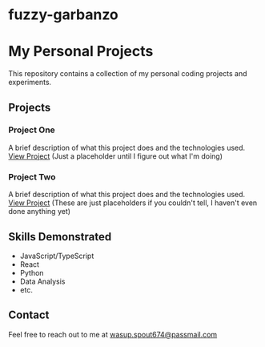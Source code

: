 # fuzzy-garbanzo
# My Personal Projects

This repository contains a collection of my personal coding projects and experiments.

## Projects

### Project One
A brief description of what this project does and the technologies used.
[View Project](./project-one) (Just a placeholder until I figure out what I'm doing)

### Project Two
A brief description of what this project does and the technologies used.
[View Project](./project-two) (These are just placeholders if you couldn't tell, I haven't even done anything yet)

## Skills Demonstrated

- JavaScript/TypeScript
- React
- Python
- Data Analysis
- etc.

## Contact

Feel free to reach out to me at wasup.spout674@passmail.com
